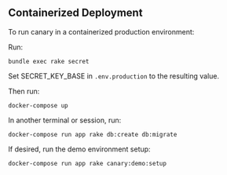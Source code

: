 ## Containerized Deployment

To run canary in a containerized production environment:

Run:

```bundle exec rake secret```

Set SECRET_KEY_BASE in `.env.production` to the resulting value.

Then run:

```docker-compose up```

In another terminal or session, run:

```docker-compose run app rake db:create db:migrate```

If desired, run the demo environment setup:

```docker-compose run app rake canary:demo:setup```